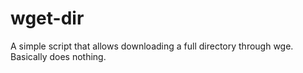 # wget-dir
A simple script that allows downloading a full directory through wge. Basically does nothing.
